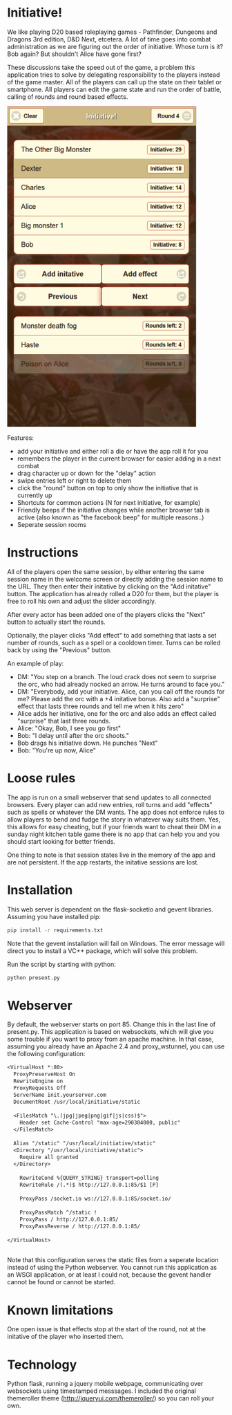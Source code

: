 # Initiative!
We like playing D20 based roleplaying games - Pathfinder, Dungeons and Dragons 3rd edition, D&D Next, etcetera. A lot of time goes into combat administration as we are figuring out the order of initiative. Whose turn is it? Bob again? But shouldn't Alice have gone first? 

These discussions take the speed out of the game, a problem this application tries to solve by delegating responsibility to the players instead of the game master. All of the players can call up the state on their tablet or smartphone. All players can edit the game state and run the order of battle, calling of rounds and round based effects.
 
![Alt text](/static/css/images/screenshot.png?raw=true "App screenshot")

Features: 
- add your initiative and either roll a die or have the app roll it for you
- remembers the player in the current browser for easier adding in a next combat
- drag character up or down for the "delay" action
- swipe entries left or right to delete them
- click the "round" button on top to only show the initiative that is currently up
- Shortcuts for common actions (N for next initiative, for example)
- Friendly beeps if the initiative changes while another browser tab is active (also known as "the facebook beep" for multiple reasons..)
- Seperate session rooms

# Instructions
All of the players open the same session, by either entering the same session name in the welcome screen or directly adding the session name to the URL. They then enter their initative by clicking on the "Add initative" button. The application has already rolled a D20 for them, but the player is free to roll his own and adjust the slider accordingly. 

After every actor has been added one of the players clicks the "Next" button to actually start the rounds. 

Optionally, the player clicks "Add effect" to add something that lasts a set number of rounds, such as a spell or a cooldown timer. Turns can be rolled back by using the "Previous" button. 

An example of play: 
- DM: "You step on a branch. The loud crack does not seem to surprise the orc, who had already nocked an arrow. He turns around to face you."
- DM: "Everybody, add your initiative. Alice, can you call off the rounds for me? Please add the orc with a +4 initative bonus. Also add a "surprise" effect that lasts three rounds and tell me when it hits zero"
- Alice adds her initiative, one for the orc and also adds an effect called "surprise" that last three rounds. 
- Alice: "Okay, Bob, I see you go first"
- Bob: "I delay until after the orc shoots."
- Bob drags his initiative down. He punches "Next"
- Bob: "You're up now, Alice"

# Loose rules
The app is run on a small webserver that send updates to all connected browsers. Every player can add new entries, roll turns and add "effects" such as spells or whatever the DM wants. The app does not enforce rules to allow players to bend and fudge the story in whatever way suits them. Yes, this allows for easy cheating, but if your friends want to cheat their DM in a sunday night kitchen table game there is no app that can help you and you should start looking for better friends.


One thing to note is that session states live in the memory of the app and are not persistent. If the app restarts, the initative sessions are lost. 

# Installation
This web server is dependent on the flask-socketio and gevent libraries. Assuming you have installed pip:
```sh
pip install -r requirements.txt 
```
Note that the gevent installation will fail on Windows. The error message will direct you to install a VC++ package, which will solve this problem. 

Run the script by starting with python:
```sh
python present.py
````

# Webserver
By default, the webserver starts on port 85. Change this in the last line of present.py. This application is based on websockets, which will give you some trouble if you want to proxy from an apache machine. In that case, assuming you already have an Apache 2.4 and proxy_wstunnel, you can use the following configuration: 
```
<VirtualHost *:80>
  ProxyPreserveHost On
  RewriteEngine on
  ProxyRequests Off
  ServerName init.yourserver.com
  DocumentRoot /usr/local/initiative/static

  <FilesMatch "\.(jpg|jpeg|png|gif|js|css)$">
    Header set Cache-Control "max-age=290304000, public"
  </FilesMatch>

  Alias "/static" "/usr/local/initiative/static"
  <Directory "/usr/local/initiative/static">
    Require all granted
  </Directory>

    RewriteCond %{QUERY_STRING} transport=polling
    RewriteRule /(.*)$ http://127.0.0.1:85/$1 [P]

    ProxyPass /socket.io ws://127.0.0.1:85/socket.io/

    ProxyPassMatch ^/static !
    ProxyPass / http://127.0.0.1:85/
    ProxyPassReverse / http://127.0.0.1:85/

</VirtualHost>


```
Note that this configuration serves the static files from a seperate location instead of using the Python webserver. You cannot run this application as an WSGI application, or at least I could not, because the gevent handler cannot be found or cannot be started. 

# Known limitations

One open issue is that effects stop at the start of the round, not at the initative of the player who inserted them. 

# Technology
Python flask, running a jquery mobile webpage, communicating over websockets using timestamped messsages. I included the original themeroller theme (http://jqueryui.com/themeroller/) so you can roll your own. 

